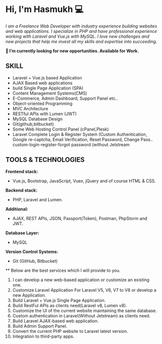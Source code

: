# Hi, I'm Hasmukh 💻
_I am a Freelance Web Developer with industry
experience building websites and web
applications. I specialize in PHP and have
professional experience working with Laravel and
Vue.js with MySQL. I love new challenges and new
projects that help me invest all my skills and
expertise into succeeding._

**🔭 I’m currently looking for new opportunities. Available for Work.**

## SKILL
- Laravel + Vue.js based Application
- AJAX Based web applications
- build Single Page Application (SPA)
- Content Management Systems(CMS)
- E-Commerce, Admin Dashboard, Support Panel etc..
- Object-oriented Programming
- MVC Architecture
- RESTful APIs with Lumen (JWT)
- MySQL Database Design
- Git(github,bitbucket)
- Some Web Hosting Control Panel (cPanel,Plesk)
- Laravel Complete Login & Register System
      (Custom Authentication, Google re-captcha,
      Email Verification, Reset Password, Change Pass..
      custom-login-register-forgot password (without
      Jetstream

## TOOLS & TECHNOLOGIES
**Frontend stack:**
- Vue.js, Bootstrap, JavaScript, Vuex, jQuery and of course HTML
& CSS.

**Backend stack:**
- PHP, Laravel and Lumen.

**Additional:**
- AJAX, REST APIs, JSON, Passport(Token), Postman, PhpStorm and JWT.

**Database Layer:**
- MySQL

**Version Control Systems:**
- Git (GitHub, Bitbucket)

** Below are the best services which I will provide to you.

1) I can develop a new web-based application or customize an existing one.
2) Customize Laravel Application For Laravel V5, V6, V7 to V8 or develop a new Application.
3) Build Laravel + Vue.js Single Page Application.
4) Build RestFul APIs as clients need(Laravel v8, Lumen v8).
5) Customize the UI of the current website maintaining the same database.
6) Custom authentication in Laravel(Without Jetstream) as clients need.
7) Build Laravel AJAX-based web application.
8) Build Admin Support Panel.
9) Convert the current PHP website to Laravel latest version.
10) Integration to third-party apps.
